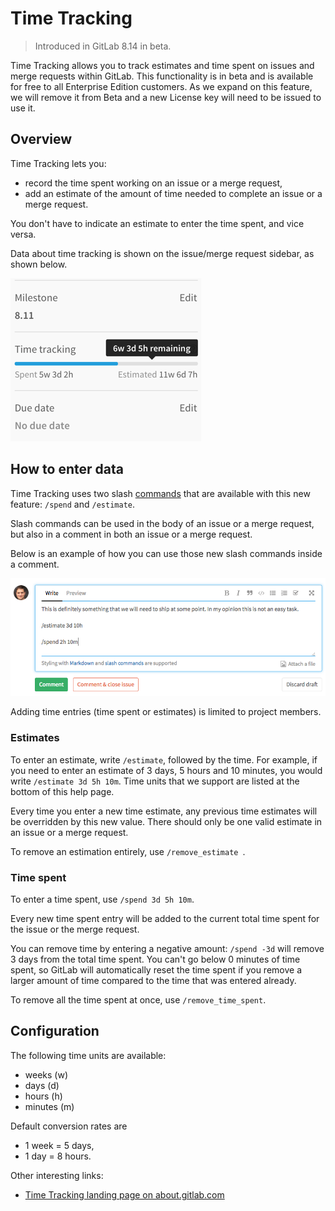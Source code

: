 # Time Tracking

> Introduced in GitLab 8.14 in beta.

Time Tracking allows you to track estimates and time spent on issues and merge
requests within GitLab. This functionality is in beta and is available for free
to all Enterprise Edition customers. As we expand on this feature, we will remove
it from Beta and a new License key will need to be issued to use it.

## Overview

Time Tracking lets you:
* record the time spent working on an issue or a merge request,
* add an estimate of the amount of time needed to complete an issue or a merge
request.

You don't have to indicate an estimate to enter the time spent, and vice versa.

Data about time tracking is shown on the issue/merge request sidebar, as shown
below.

![Time tracking in the sidebar](time-tracking/time-tracking-sidebar.png)

## How to enter data

Time Tracking uses two slash [commands] that are available with this new
feature: `/spend` and `/estimate`.

Slash commands can be used in the body of an issue or a merge request, but also
in a comment in both an issue or a merge request.

Below is an example of how you can use those new slash commands inside a comment.

![Time tracking example in a comment](time-tracking/time-tracking-example.png)

Adding time entries (time spent or estimates) is limited to project members.

### Estimates

To enter an estimate, write `/estimate`, followed by the time. For example, if
you need to enter an estimate of 3 days, 5 hours and 10 minutes, you would write
`/estimate 3d 5h 10m`. Time units that we support are listed at the bottom of
this help page.

Every time you enter a new time estimate, any previous time estimates will be
overridden by this new value. There should only be one valid estimate in an
issue or a merge request.

To remove an estimation entirely, use `/remove_estimate `.

### Time spent

To enter a time spent, use `/spend 3d 5h 10m`.

Every new time spent entry will be added to the current total time spent for the
issue or the merge request.

You can remove time by entering a negative amount: `/spend -3d` will remove 3
days from the total time spent. You can't go below 0 minutes of time spent,
so GitLab will automatically reset the time spent if you remove a larger amount
of time compared to the time that was entered already.

To remove all the time spent at once, use `/remove_time_spent`.

## Configuration

The following time units are available:
* weeks (w)
* days (d)
* hours (h)
* minutes (m)

Default conversion rates are
* 1 week = 5 days,
* 1 day = 8 hours.

Other interesting links:

- [Time Tracking landing page on about.gitlab.com][landing]

[landing]: https://about.gitlab.com/features/time-tracking
[commands]: ../user/project/slash_commands.md

